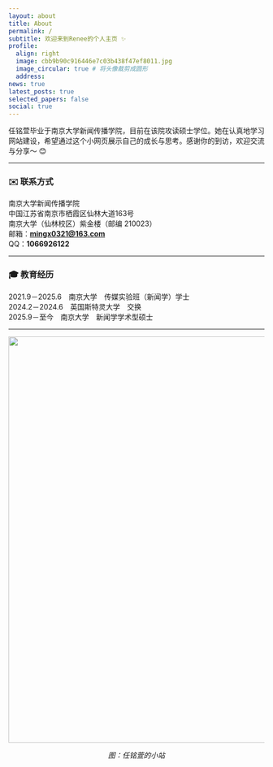 ```yaml
---
layout: about
title: About
permalink: /
subtitle: 欢迎来到Renee的个人主页 ✨
profile:
  align: right
  image: cbb9b90c916446e7c03b438f47ef8011.jpg
  image_circular: true # 将头像裁剪成圆形
  address:
news: true
latest_posts: true
selected_papers: false
social: true
---
```


任铭萱毕业于南京大学新闻传播学院，目前在该院攻读硕士学位。她在认真地学习网站建设，希望通过这个小网页展示自己的成长与思考。感谢你的到访，欢迎交流与分享～ 😊

---

### ✉️ 联系方式
南京大学新闻传播学院  
中国江苏省南京市栖霞区仙林大道163号  
南京大学（仙林校区）紫金楼（邮编 210023）  
邮箱：**mingx0321@163.com**  
QQ：**1066926122**

---

### 🎓 教育经历
2021.9－2025.6　南京大学　传媒实验班（新闻学）学士  
2024.2－2024.6　英国斯特灵大学　交换  
2025.9－至今　南京大学　新闻学学术型硕士  

---

<img src="{{ '/assets/img/未命名的设计.png' | relative_url }}" align="middle" width="800px">

<p align="center"><em>图：任铭萱的小站</em></p>

